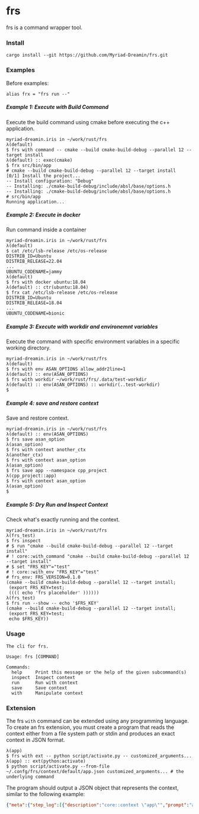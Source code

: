 # frs

frs is a command wrapper tool.

### Install

```shell
cargo install --git https://github.com/Myriad-Dreamin/frs.git
```

### Examples

Before examples:

```shell
alias frx = "frs run --"
```

##### Example 1: Execute with Build Command

Execute the build command using cmake before executing the c++ application.

```shell
myriad-dreamin.iris in ~/work/rust/frs
λ(default)
$ frs with command -- cmake --build cmake-build-debug --parallel 12 --target install
λ(default) :: exec(cmake)
$ frx src/bin/app
# cmake --build cmake-build-debug --parallel 12 --target install
[0/1] Install the project...
-- Install configuration: "Debug"
-- Installing: ./cmake-build-debug/include/absl/base/options.h
-- Installing: ./cmake-build-debug/include/absl/base/options.h
# src/bin/app
Running application...
```

##### Example 2: Execute in docker

Run command inside a container

```shell
myriad-dreamin.iris in ~/work/rust/frs
λ(default)
$ cat /etc/lsb-release /etc/os-release
DISTRIB_ID=Ubuntu
DISTRIB_RELEASE=22.04
...
UBUNTU_CODENAME=jammy
λ(default)
$ frs with docker ubuntu:18.04
λ(default) :: ctr(ubuntu:18.04)
$ frx cat /etc/lsb-release /etc/os-release
DISTRIB_ID=Ubuntu
DISTRIB_RELEASE=18.04
...
UBUNTU_CODENAME=bionic
```

##### Example 3: Execute with workdir and environemnt variables

Execute the command with specific environment variables in a specific working directory.

```shell
myriad-dreamin.iris in ~/work/rust/frs
λ(default)
$ frs with env ASAN_OPTIONS allow_addr2line=1
λ(default) :: env(ASAN_OPTIONS)
$ frs with workdir ~/work/rust/frs/.data/test-workdir
λ(default) :: env(ASAN_OPTIONS) :: workdir(..test-workdir)
$
```

##### Example 4: save and restore context

Save and restore context.

```shell
myriad-dreamin.iris in ~/work/rust/frs
λ(default) :: env(ASAN_OPTIONS)
$ frs save asan_option
λ(asan_option)
$ frs with context another_ctx
λ(another_ctx)
$ frs with context asan_option
λ(asan_option)
$ frs save app --namespace cpp_project
λ(cpp_project::app)
$ frs with context asan_option
λ(asan_option)
$
```

##### Example 5: Dry Run and Inspect Context

Check what's exactly running and the context.

```shell
myriad-dreamin.iris in ~/work/rust/frs
λ(frs_test)
$ frs inspect
# $ run "cmake --build cmake-build-debug --parallel 12 --target install"
# ! core::with_command "cmake --build cmake-build-debug --parallel 12 --target install"
# $ set "FRS_KEY"="test"
# ! core::with_env "FRS_KEY"="test"
# frs_env: FRS_VERSION=0.1.0
(cmake --build cmake-build-debug --parallel 12 --target install;
 (export FRS_KEY=test;
 (((( echo 'frs placeholder' ))))))
λ(frs_test)
$ frs run --show -- echo '$FRS_KEY'
(cmake --build cmake-build-debug --parallel 12 --target install;
 (export FRS_KEY=test;
 echo $FRS_KEY))
```

### Usage

```
The cli for frs.

Usage: frs [COMMAND]

Commands:
  help     Print this message or the help of the given subcommand(s)
  inspect  Inspect context
  run      Run with context
  save     Save context
  with     Manipulate context
```

### Extension

The frs `with` command can be extended using any programming language. To create an frs extension, you must create a program that reads the context either from a file system path or stdin and produces an exact context in JSON format.

```shell
λ(app)
$ frs with ext -- python script/activate.py -- customized_arguments...
λ(app) :: ext(python:activate)
$ python script/activate.py --from-file ~/.confg/frs/context/default/app.json customized_arguments... # the underlying command
```

The program should output a JSON object that represents the context, similar to the following example:

```json
{"meta":{"step_log":[{"description":"core::context \"app\"","prompt":"activate ..\"app\""}]},...}
```

